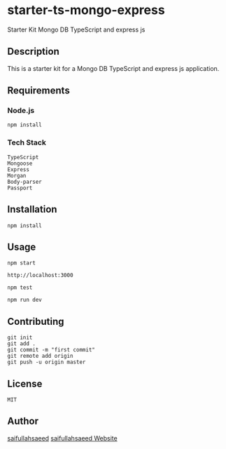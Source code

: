 # starter-ts-mongo-express
Starter Kit Mongo DB TypeScript and express js

## Description

This is a starter kit for a Mongo DB TypeScript and express js application.

## Requirements

### Node.js

    npm install

### Tech Stack

    TypeScript
    Mongoose
    Express
    Morgan
    Body-parser
    Passport


## Installation

    npm install

## Usage

    npm start

    http://localhost:3000

    npm test

    npm run dev


## Contributing

    git init
    git add .
    git commit -m "first commit"
    git remote add origin
    git push -u origin master
    

## License

    MIT

    
## Author

[saifullahsaeed](https://twitter.com/saifullahsaee12)
[saifullahsaeed Website](https://saifullahsaeed.github.io)
